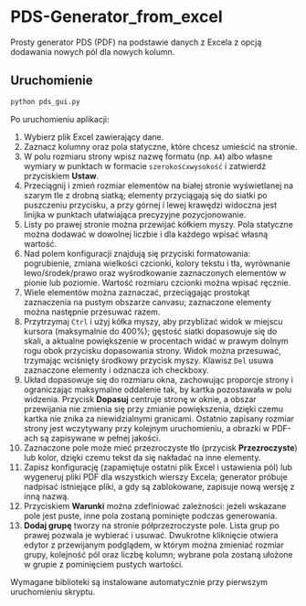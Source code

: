 # PDS-Generator_from_excel

Prosty generator PDS (PDF) na podstawie danych z Excela z opcją dodawania nowych pól dla nowych kolumn.

## Uruchomienie

```bash
python pds_gui.py
```

Po uruchomieniu aplikacji:

1. Wybierz plik Excel zawierający dane.
2. Zaznacz kolumny oraz pola statyczne, które chcesz umieścić na stronie.
3. W polu rozmiaru strony wpisz nazwę formatu (np. `A4`) albo własne wymiary w punktach w formacie `szerokośćxwysokość` i zatwierdź przyciskiem **Ustaw**.
4. Przeciągnij i zmień rozmiar elementów na białej stronie wyświetlanej na szarym tle z drobną siatką; elementy przyciągają się do siatki po puszczeniu przycisku, a przy górnej i lewej krawędzi widoczna jest linijka w punktach ułatwiająca precyzyjne pozycjonowanie.
5. Listy po prawej stronie można przewijać kółkiem myszy. Pola statyczne można dodawać w dowolnej liczbie i dla każdego wpisać własną wartość.
6. Nad polem konfiguracji znajdują się przyciski formatowania: pogrubienie, zmiana wielkości czcionki, kolory tekstu i tła, wyrównanie lewo/środek/prawo oraz wyśrodkowanie zaznaczonych elementów w pionie lub poziomie. Wartość rozmiaru czcionki można wpisać ręcznie.
7. Wiele elementów można zaznaczać, przeciągając prostokąt zaznaczenia na pustym obszarze canvasu; zaznaczone elementy można następnie przesuwać razem.
8. Przytrzymaj `Ctrl` i użyj kółka myszy, aby przybliżać widok w miejscu kursora (maksymalnie do 400%); gęstość siatki dopasowuje się do skali, a aktualne powiększenie w procentach widać w prawym dolnym rogu obok przycisku dopasowania strony. Widok można przesuwać, trzymając wciśnięty środkowy przycisk myszy. Klawisz `Del` usuwa zaznaczone elementy i odznacza ich checkboxy.
9. Układ dopasowuje się do rozmiaru okna, zachowując proporcje strony i ograniczając maksymalne oddalenie tak, by kartka pozostawała w polu widzenia. Przycisk **Dopasuj** centruje stronę w oknie, a obszar przewijania nie zmienia się przy zmianie powiększenia, dzięki czemu kartka nie znika za niewidzialnymi granicami. Ostatnio zapisany rozmiar strony jest wczytywany przy kolejnym uruchomieniu, a obrazki w PDF-ach są zapisywane w pełnej jakości.
10. Zaznaczone pole może mieć przezroczyste tło (przycisk **Przezroczyste**) lub kolor, dzięki czemu tekst da się nakładać na inne elementy.
11. Zapisz konfigurację (zapamiętuje ostatni plik Excel i ustawienia pól) lub wygeneruj pliki PDF dla wszystkich wierszy Excela; generator próbuje nadpisać istniejące pliki, a gdy są zablokowane, zapisuje nową wersję z inną nazwą.
12. Przyciskiem **Warunki** można zdefiniować zależności: jeżeli wskazane pole jest puste, inne pola zostaną pominięte podczas generowania.
13. **Dodaj grupę** tworzy na stronie półprzezroczyste pole. Lista grup po prawej pozwala je wybierać i usuwać. Dwukrotne kliknięcie otwiera edytor z przewijanym podglądem, w którym można zmieniać rozmiar grupy, kolejność pól oraz liczbę kolumn; wybrane pola zostaną ułożone w grupie z pominięciem pustych wartości.

Wymagane biblioteki są instalowane automatycznie przy pierwszym uruchomieniu skryptu.

